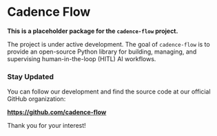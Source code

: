 # Cadence Flow

**This is a placeholder package for the `cadence-flow` project.**

The project is under active development. The goal of `cadence-flow` is to provide an open-source Python library for building, managing, and supervising human-in-the-loop (HITL) AI workflows.

### Stay Updated

You can follow our development and find the source code at our official GitHub organization:

**https://github.com/cadence-flow**

Thank you for your interest!